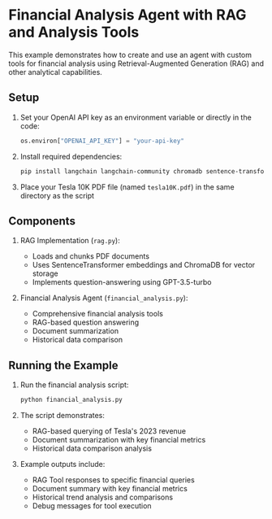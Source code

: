 # Financial Analysis Agent with RAG and Analysis Tools

This example demonstrates how to create and use an agent with custom tools for financial analysis using Retrieval-Augmented Generation (RAG) and other analytical capabilities.


## Setup

1. Set your OpenAI API key as an environment variable or directly in the code:
   ```python
   os.environ["OPENAI_API_KEY"] = "your-api-key"
   ```

2. Install required dependencies:
   ```bash
   pip install langchain langchain-community chromadb sentence-transformers unstructured
   ```

3. Place your Tesla 10K PDF file (named `tesla10K.pdf`) in the same directory as the script

## Components

1. RAG Implementation (`rag.py`):
   - Loads and chunks PDF documents
   - Uses SentenceTransformer embeddings and ChromaDB for vector storage
   - Implements question-answering using GPT-3.5-turbo

2. Financial Analysis Agent (`financial_analysis.py`):
   - Comprehensive financial analysis tools
   - RAG-based question answering
   - Document summarization
   - Historical data comparison

## Running the Example

1. Run the financial analysis script:
   ```bash
   python financial_analysis.py
   ```

2. The script demonstrates:
   - RAG-based querying of Tesla's 2023 revenue
   - Document summarization with key financial metrics
   - Historical data comparison analysis

3. Example outputs include:
   - RAG Tool responses to specific financial queries
   - Document summary with key financial metrics
   - Historical trend analysis and comparisons
   - Debug messages for tool execution
